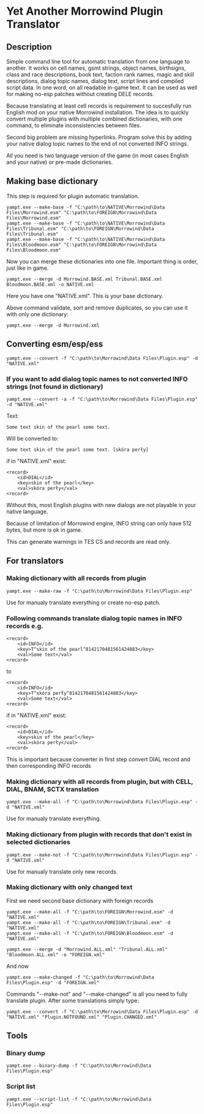 # Yet Another Morrowind Plugin Translator

## Description

Simple command line tool for automatic translation from one language to another. It works on cell names, gsmt strings, object names, birthsigns, class and race descriptions, book text, faction rank names, magic and skill descriptions, dialog topic names, dialog text, script lines and compiled script data. In one word, on all readable in-game text. It can be used as well for making no-esp patches without creating DELE records.

Because translating at least cell records is requirement to succesfully run English mod on your native Morrowind installation. The idea is to quickly convert multiple plugins with multiple combined dictionaries, with one command, to eliminate inconsistencies between files.

Second big problem are missing hyperlinks. Program solve this by adding your native dialog topic names to the end of not converted INFO strings.

All you need is two language version of the game (in most cases English and your native) or pre-made dictionaries.

## Making base dictionary

This step is required for plugin automatic translation.
```
yampt.exe --make-base -f "C:\path\to\NATIVE\Morrowind\Data Files\Morrowind.esm" "C:\path\to\FOREIGN\Morrowind\Data Files\Morrowind.esm"
yampt.exe --make-base -f "C:\path\to\NATIVE\Morrowind\Data Files\Tribunal.esm" "C:\path\to\FOREIGN\Morrowind\Data Files\Tribunal.esm"
yampt.exe --make-base -f "C:\path\to\NATIVE\Morrowind\Data Files\Bloodmoon.esm" "C:\path\to\FOREIGN\Morrowind\Data Files\Bloodmoon.esm"
```
Now you can merge these dictionaries into one file. Important thing is order, just like in game.
```
yampt.exe --merge -d Morrowind.BASE.xml Tribunal.BASE.xml Bloodmoon.BASE.xml -o NATIVE.xml
```
Here you have one "NATIVE.xml". This is your base dictionary.

Above command validate, sort and remove duplicates, so you can use it with only one dictionary:
```
yampt.exe --merge -d Morrowind.xml
```

## Converting esm/esp/ess
```
yampt.exe --convert -f "C:\path\to\Morrowind\Data Files\Plugin.esp" -d "NATIVE.xml"
```
### If you want to add dialog topic names to not converted INFO strings (not found in dictionary)
```
yampt.exe --convert -a -f "C:\path\to\Morrowind\Data Files\Plugin.esp" -d "NATIVE.xml"
```
Text:
```
Some text skin of the pearl some text.
```
Will be converted to:
```
Some text skin of the pearl some text. [skóra perły]
```
if in "NATIVE.xml" exist:
```
<record>
    <id>DIAL</id>
    <key>skin of the pearl</key>
    <val>skóra perły</val>
<record>
```
Without this, most English plugins with new dialogs are not playable in your native language.

Because of limitation of Morrowind engine, INFO string can only have 512 bytes, but more is ok in game.

This can generate warnings in TES CS and records are read only.

## For translators

### Making dictionary with all records from plugin
```
yampt.exe --make-raw -f "C:\path\to\Morrowind\Data Files\Plugin.esp"
```
Use for manualy translate everything or create no-esp patch.

### Following commands translate dialog topic names in INFO records e.g.
```
<record>
    <id>INFO</id>
    <key>T^skin of the pearl^8142170481561424883</key>
    <val>Some text</val>
<record>
```
to
```
<record>
    <id>INFO</id>
    <key>T^skóra perły^8142170481561424883</key>
    <val>Some text</val>
<record>
```
if in "NATIVE.xml" exist:
```
<record>
    <id>DIAL</id>
    <key>skin of the pearl</key>
    <val>skóra perły</val>
<record>
```
This is important because converter in first step convert DIAL record and then corresponding INFO records

### Making dictionary with all records from plugin, but with CELL, DIAL, BNAM, SCTX translation
```
yampt.exe --make-all -f "C:\path\to\Morrowind\Data Files\Plugin.esp" -d "NATIVE.xml"
```
Use for manualy translate everything.

### Making dictionary from plugin with records that don't exist in selected dictionaries
```
yampt.exe --make-not -f "C:\path\to\Morrowind\Data Files\Plugin.esp" -d "NATIVE.xml"
```
Use for manualy translate only new records.

### Making dictionary with only changed text

First we need second base dictionary with foreign records
```
yampt.exe --make-all -f "C:\path\to\FOREIGN\Morrowind.esm" -d "NATIVE.xml"
yampt.exe --make-all -f "C:\path\to\FOREIGN\Tribunal.esm" -d "NATIVE.xml"
yampt.exe --make-all -f "C:\path\to\FOREIGN\Bloodmoon.esm" -d "NATIVE.xml"

yampt.exe --merge -d "Morrowind.ALL.xml" "Tribunal.ALL.xml" "Bloodmoon.ALL.xml" -o "FOREIGN.xml"
```
And now
```
yampt.exe --make-changed -f "C:\path\to\Morrowind\Data Files\Plugin.esp" -d "FOREIGN.xml"
```
Commands "--make-not" and "--make-changed" is all you need to fully translate plugin.
After some translations simply type:
```
yampt.exe --convert -f "C:\path\to\Morrowind\Data Files\Plugin.esp" -d "NATIVE.xml" "Plugin.NOTFOUND.xml" "Plugin.CHANGED.xml"
```

## Tools

### Binary dump
```
yampt.exe --binary-dump -f "C:\path\to\Morrowind\Data Files\Plugin.esp"
```

### Script list
```
yampt.exe --script-list -f "C:\path\to\Morrowind\Data Files\Plugin.esp"
```
